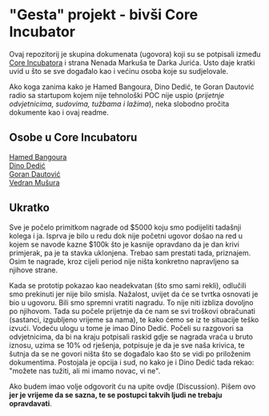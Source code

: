 # "Gesta" projekt - bivši Core Incubator  

Ovaj repozitorij je skupina dokumenata (ugovora) koji su se potpisali između [Core Incubatora](https://www.fininfo.hr/Poduzece/Pregled/core-inkubator-u-likvidaciji/Detaljno/248467) i strana Nenada Markuša te Darka Jurića. Usto daje kratki uvid u što se sve događalo kao i većinu osoba koje su sudjelovale.

Ako koga zanima kako je Hamed Bangoura, Dino Dedić, te Goran Dautović radio sa startupom kojem nije tehnološki POC nije uspio (*prijetnje odvjetnicima, sudovima, tužbama i lažima*), neka slobodno pročita dokumente kao i ovaj readme.

## Osobe u Core Incubatoru
[Hamed Bangoura](https://hr.linkedin.com/in/hamed-bangoura-16062625?original_referer=https%3A%2F%2Fwww.google.com%2F)   
[Dino Dedić](https://hr.linkedin.com/in/dino-dedi%C4%87-80878148)    
[Goran Dautović](https://hr.linkedin.com/in/gorandautovic?original_referer=https%3A%2F%2Fwww.google.com%2F)   
[Vedran Mušura](https://hr.linkedin.com/in/vedranmusura)   

## Ukratko
Sve je počelo primitkom nagrade od $5000 koju smo podijeliti tadašnji kolega i ja. Isprva je bilo u redu dok nije početni ugovor došao na red u kojem se navode kazne $100k što je kasnije opravdano da je dan krivi primjerak, pa je ta stavka uklonjena. Trebao sam prestati tada, priznajem. Osim te nagrade, kroz cijeli period nije ništa konkretno napravljeno sa njihove strane. 

Kada se prototip pokazao kao neadekvatan (što smo sami rekli), odlučili smo prekinuti jer nije bilo smisla. Nažalost, uvijet da će se tvrtka osnovati je bio u ugovoru. Bili smo spremni vratiti nagradu. To nije niti izbliza dovoljno po njihovom. Tada su počele prijetnje da će nam se svi troškovi obračunati (sastanci, izgubljeno vrijeme sa nama), te kako ćemo se iz te situacije teško izvući. Vodeću ulogu u tome je imao Dino Dedić. Počeli su razgovori sa odvjetnicima, da bi na kraju potpisali raskid gdje se nagrada vraća u bruto iznosu, uzima se 10% od rješenja, potpisuje je da je sve naša krivica, te šutnja da se ne govori ništa što se događalo kao što se vidi po priloženim dokumentima. Postojala je opcija i sud, no kako je i Dino Dedić tada rekao: "možete nas tužiti, ali mi imamo novac, vi ne".

Ako budem imao volje odgovorit ću na upite ovdje (Discussion). Pišem ovo **jer je vrijeme da se sazna, te se postupci takvih ljudi ne trebaju opravdavati**.
